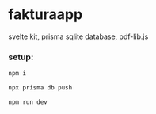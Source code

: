 # fakturaapp

svelte kit, prisma sqlite database, pdf-lib.js

### setup:

```bash
npm i
```

```bash
npx prisma db push
```

```bash
npm run dev
```
